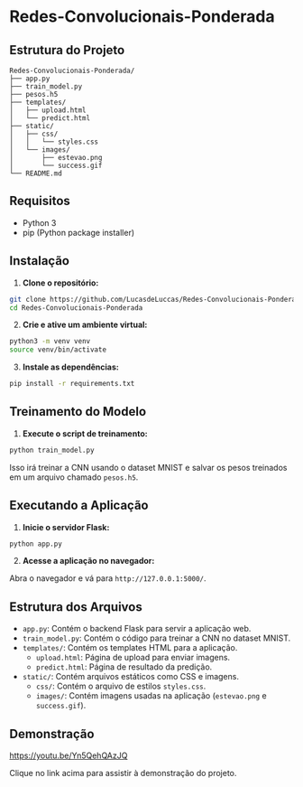 # Redes-Convolucionais-Ponderada

## Estrutura do Projeto

```plaintext
Redes-Convolucionais-Ponderada/
├── app.py
├── train_model.py
├── pesos.h5
├── templates/
│   ├── upload.html
│   └── predict.html
├── static/
│   ├── css/
│   │   └── styles.css
│   └── images/
│       ├── estevao.png
│       └── success.gif
└── README.md
```

## Requisitos

- Python 3
- pip (Python package installer)

## Instalação

1. **Clone o repositório:**

```bash
git clone https://github.com/LucasdeLuccas/Redes-Convolucionais-Ponderada
cd Redes-Convolucionais-Ponderada
```

2. **Crie e ative um ambiente virtual:**

```bash
python3 -m venv venv
source venv/bin/activate
```

3. **Instale as dependências:**

```bash
pip install -r requirements.txt
```

## Treinamento do Modelo

1. **Execute o script de treinamento:**

```bash
python train_model.py
```

Isso irá treinar a CNN usando o dataset MNIST e salvar os pesos treinados em um arquivo chamado `pesos.h5`.

## Executando a Aplicação

1. **Inicie o servidor Flask:**

```bash
python app.py
```

2. **Acesse a aplicação no navegador:**

Abra o navegador e vá para `http://127.0.0.1:5000/`.

## Estrutura dos Arquivos

- `app.py`: Contém o backend Flask para servir a aplicação web.
- `train_model.py`: Contém o código para treinar a CNN no dataset MNIST.
- `templates/`: Contém os templates HTML para a aplicação.
  - `upload.html`: Página de upload para enviar imagens.
  - `predict.html`: Página de resultado da predição.
- `static/`: Contém arquivos estáticos como CSS e imagens.
  - `css/`: Contém o arquivo de estilos `styles.css`.
  - `images/`: Contém imagens usadas na aplicação (`estevao.png` e `success.gif`).


## Demonstração

https://youtu.be/Yn5QehQAzJQ

Clique no link acima para assistir à demonstração do projeto.
